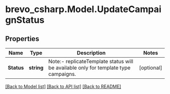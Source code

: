 # brevo_csharp.Model.UpdateCampaignStatus
## Properties

Name | Type | Description | Notes
------------ | ------------- | ------------- | -------------
**Status** | **string** | Note:- replicateTemplate status will be available only for template type campaigns. | [optional] 

[[Back to Model list]](../README.md#documentation-for-models) [[Back to API list]](../README.md#documentation-for-api-endpoints) [[Back to README]](../README.md)

